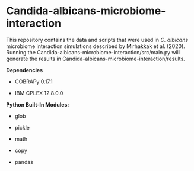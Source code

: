# Candida-albicans-microbiome-interaction

This repository contains the data and scripts that were used in *C. albicans* microbiome interaction simulations described by Mirhakkak et al. (2020).
Running the Candida-albicans-microbiome-interaction/src/main.py will generate the results in Candida-albicans-microbiome-interaction/results.


**Dependencies**

* COBRAPy 0.17.1

* IBM CPLEX 12.8.0.0



**Python Built-In Modules:**

* glob

* pickle

* math

* copy

* pandas
